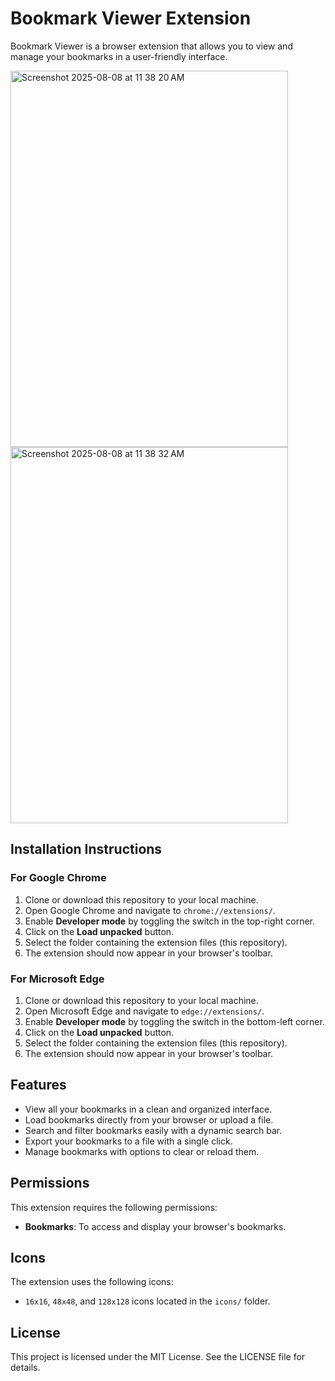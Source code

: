 # Bookmark Viewer Extension

Bookmark Viewer is a browser extension that allows you to view and manage your bookmarks in a user-friendly interface.

<img width="444" height="602" alt="Screenshot 2025-08-08 at 11 38 20 AM" src="https://github.com/user-attachments/assets/acef0108-33e5-46c3-ba9f-ef7741f5f4e0" />


<img width="444" height="602" alt="Screenshot 2025-08-08 at 11 38 32 AM" src="https://github.com/user-attachments/assets/bcc316c5-b352-40e0-a211-6072ae5309f8" />



## Installation Instructions

### For Google Chrome

1. Clone or download this repository to your local machine.
2. Open Google Chrome and navigate to `chrome://extensions/`.
3. Enable **Developer mode** by toggling the switch in the top-right corner.
4. Click on the **Load unpacked** button.
5. Select the folder containing the extension files (this repository).
6. The extension should now appear in your browser's toolbar.

### For Microsoft Edge

1. Clone or download this repository to your local machine.
2. Open Microsoft Edge and navigate to `edge://extensions/`.
3. Enable **Developer mode** by toggling the switch in the bottom-left corner.
4. Click on the **Load unpacked** button.
5. Select the folder containing the extension files (this repository).
6. The extension should now appear in your browser's toolbar.

## Features

- View all your bookmarks in a clean and organized interface.
- Load bookmarks directly from your browser or upload a file.
- Search and filter bookmarks easily with a dynamic search bar.
- Export your bookmarks to a file with a single click.
- Manage bookmarks with options to clear or reload them.

## Permissions

This extension requires the following permissions:

- **Bookmarks**: To access and display your browser's bookmarks.

## Icons

The extension uses the following icons:

- `16x16`, `48x48`, and `128x128` icons located in the `icons/` folder.

## License

This project is licensed under the MIT License. See the LICENSE file for details.
